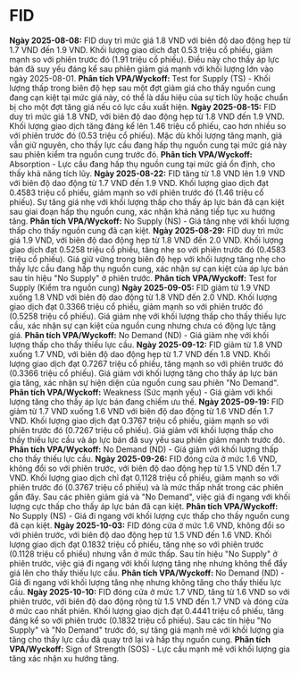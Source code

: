 # FID

**Ngày 2025-08-08:** FID duy trì mức giá 1.8 VND với biên độ dao động hẹp từ 1.7 VND đến 1.9 VND. Khối lượng giao dịch đạt 0.53 triệu cổ phiếu, giảm mạnh so với phiên trước đó (1.91 triệu cổ phiếu). Điều này cho thấy áp lực bán đã suy yếu đáng kể sau phiên giảm giá mạnh với khối lượng lớn vào ngày 2025-08-01. **Phân tích VPA/Wyckoff:** Test for Supply (TS) - Khối lượng thấp trong biên độ hẹp sau một đợt giảm giá cho thấy nguồn cung đang cạn kiệt tại mức giá này, có thể là dấu hiệu của sự tích lũy hoặc chuẩn bị cho một đợt tăng giá nếu có lực cầu xuất hiện.
**Ngày 2025-08-15:** FID duy trì mức giá 1.8 VND, với biên độ dao động hẹp từ 1.8 VND đến 1.9 VND. Khối lượng giao dịch tăng đáng kể lên 1.46 triệu cổ phiếu, cao hơn nhiều so với phiên trước đó (0.53 triệu cổ phiếu). Mặc dù khối lượng tăng mạnh, giá vẫn giữ nguyên, cho thấy lực cầu đang hấp thụ nguồn cung tại mức giá này sau phiên kiểm tra nguồn cung trước đó. **Phân tích VPA/Wyckoff:** Absorption - Lực cầu đang hấp thụ nguồn cung tại mức giá ổn định, cho thấy khả năng tích lũy.
**Ngày 2025-08-22:** FID tăng từ 1.8 VND lên 1.9 VND với biên độ dao động từ 1.7 VND đến 1.9 VND. Khối lượng giao dịch đạt 0.4583 triệu cổ phiếu, giảm mạnh so với phiên trước đó (1.46 triệu cổ phiếu). Sự tăng giá nhẹ với khối lượng thấp cho thấy áp lực bán đã cạn kiệt sau giai đoạn hấp thụ nguồn cung, xác nhận khả năng tiếp tục xu hướng tăng. **Phân tích VPA/Wyckoff:** No Supply (NS) - Giá tăng nhẹ với khối lượng thấp cho thấy nguồn cung đã cạn kiệt.
**Ngày 2025-08-29:** FID duy trì mức giá 1.9 VND, với biên độ dao động hẹp từ 1.8 VND đến 2.0 VND. Khối lượng giao dịch đạt 0.5258 triệu cổ phiếu, tăng nhẹ so với phiên trước đó (0.4583 triệu cổ phiếu). Giá giữ vững trong biên độ hẹp với khối lượng tăng nhẹ cho thấy lực cầu đang hấp thụ nguồn cung, xác nhận sự cạn kiệt của áp lực bán sau tín hiệu "No Supply" ở phiên trước. **Phân tích VPA/Wyckoff:** Test for Supply (Kiểm tra nguồn cung)
**Ngày 2025-09-05:** FID giảm từ 1.9 VND xuống 1.8 VND với biên độ dao động từ 1.8 VND đến 2.0 VND. Khối lượng giao dịch đạt 0.3366 triệu cổ phiếu, giảm mạnh so với phiên trước đó (0.5258 triệu cổ phiếu). Giá giảm nhẹ với khối lượng thấp cho thấy thiếu lực cầu, xác nhận sự cạn kiệt của nguồn cung nhưng chưa có động lực tăng giá. **Phân tích VPA/Wyckoff:** No Demand (ND) - Giá giảm nhẹ với khối lượng thấp cho thấy thiếu lực cầu.
**Ngày 2025-09-12:** FID giảm từ 1.8 VND xuống 1.7 VND, với biên độ dao động hẹp từ 1.7 VND đến 1.8 VND. Khối lượng giao dịch đạt 0.7267 triệu cổ phiếu, tăng mạnh so với phiên trước đó (0.3366 triệu cổ phiếu). Giá giảm với khối lượng tăng cho thấy áp lực bán gia tăng, xác nhận sự hiện diện của nguồn cung sau phiên "No Demand". **Phân tích VPA/Wyckoff:** Weakness (Sức mạnh yếu) - Giá giảm với khối lượng tăng cho thấy áp lực bán đang chiếm ưu thế.
**Ngày 2025-09-19:** FID giảm từ 1.7 VND xuống 1.6 VND với biên độ dao động từ 1.6 VND đến 1.7 VND. Khối lượng giao dịch đạt 0.3767 triệu cổ phiếu, giảm mạnh so với phiên trước đó (0.7267 triệu cổ phiếu). Giá giảm với khối lượng thấp cho thấy thiếu lực cầu và áp lực bán đã suy yếu sau phiên giảm mạnh trước đó. **Phân tích VPA/Wyckoff:** No Demand (ND) - Giá giảm với khối lượng thấp cho thấy thiếu lực cầu.
**Ngày 2025-09-26:** FID đóng cửa ở mức 1.6 VND, không đổi so với phiên trước, với biên độ dao động hẹp từ 1.5 VND đến 1.7 VND. Khối lượng giao dịch chỉ đạt 0.1128 triệu cổ phiếu, giảm mạnh so với phiên trước đó (0.3767 triệu cổ phiếu) và là mức thấp nhất trong các phiên gần đây. Sau các phiên giảm giá và "No Demand", việc giá đi ngang với khối lượng cực thấp cho thấy áp lực bán đã cạn kiệt. **Phân tích VPA/Wyckoff:** No Supply (NS) - Giá đi ngang với khối lượng cực thấp cho thấy nguồn cung đã cạn kiệt.
**Ngày 2025-10-03:** FID đóng cửa ở mức 1.6 VND, không đổi so với phiên trước, với biên độ dao động hẹp từ 1.5 VND đến 1.6 VND. Khối lượng giao dịch đạt 0.1832 triệu cổ phiếu, tăng nhẹ so với phiên trước (0.1128 triệu cổ phiếu) nhưng vẫn ở mức thấp. Sau tín hiệu "No Supply" ở phiên trước, việc giá đi ngang với khối lượng tăng nhẹ nhưng không thể đẩy giá lên cho thấy thiếu lực cầu. **Phân tích VPA/Wyckoff:** No Demand (ND) - Giá đi ngang với khối lượng tăng nhẹ nhưng không tăng cho thấy thiếu lực cầu.
**Ngày 2025-10-10:** FID đóng cửa ở mức 1.7 VND, tăng từ 1.6 VND so với phiên trước, với biên độ dao động rộng từ 1.5 VND đến 1.7 VND và đóng cửa ở mức cao nhất phiên. Khối lượng giao dịch đạt 0.4441 triệu cổ phiếu, tăng đáng kể so với phiên trước (0.1832 triệu cổ phiếu). Sau các tín hiệu "No Supply" và "No Demand" trước đó, sự tăng giá mạnh mẽ với khối lượng gia tăng cho thấy lực cầu đã quay trở lại và hấp thụ nguồn cung. **Phân tích VPA/Wyckoff:** Sign of Strength (SOS) - Lực cầu mạnh mẽ với khối lượng gia tăng xác nhận xu hướng tăng.
